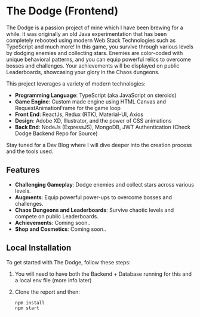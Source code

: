 # The Dodge (Frontend)

The Dodge is a passion project of mine which I have been brewing for a while. 
It was originally an old Java experimentation that has been completely rebooted using modern Web Stack Technologies such as TypeScript and much more! 
In this game, you survive through various levels by dodging enemies and collecting stars. 
Enemies are color-coded with unique behavioral patterns, and you can equip powerful relics to overcome bosses and challenges. 
Your achievements will be displayed on public Leaderboards, showcasing your glory in the Chaos dungeons.

This project leverages a variety of modern technologies:

- **Programming Language**: TypeScript (aka JavaScript on steroids)
- **Game Engine**: Custom made engine using HTML Canvas and RequestAnimationFrame for the game loop
- **Front End**: ReactJs, Redux (RTK), Material-UI, Axios
- **Design**: Adobe XD, Illustrator, and the power of CSS animations
- **Back End**: NodeJs (ExpressJS), MongoDB, JWT Authentication (Check Dodge Backend Repo for Source)

Stay tuned for a Dev Blog where I will dive deeper into the creation process and the tools used.

## Features
- **Challenging Gameplay**: Dodge enemies and collect stars across various levels.
- **Augments**: Equip powerful power-ups to overcome bosses and challenges.
- **Chaos Dungeons and Leaderboards**: Survive chaotic levels and compete on public Leaderboards.
- **Achievements**: Coming soon..
- **Shop and Cosmetics**: Coming soon..


## Local Installation
To get started with The Dodge, follow these steps:

1. You will need to have both the Backend + Database running for this and a local env file (more info later)

2. Clone the report and then: 
   ```bash
   npm install
   npm start
   ```
